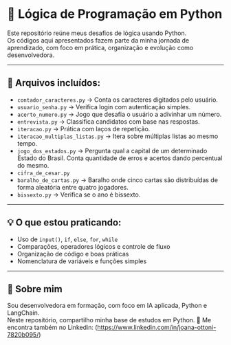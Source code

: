 # 🧠 Lógica de Programação em Python

Este repositório reúne meus desafios de lógica usando Python.  
Os códigos aqui apresentados fazem parte da minha jornada de aprendizado, com foco em prática, organização e evolução como desenvolvedora.

---

## 📂 Arquivos incluídos:

- `contador_caracteres.py` → Conta os caracteres digitados pelo usuário.
- `usuario_senha.py` → Verifica login com autenticação simples.
- `acerto_numero.py` → Jogo que desafia o usuário a adivinhar um número.
- `entrevista.py` → Classifica candidatos com base nas respostas.
- `iteracao.py` → Prática com laços de repetição.
- `iteracao_multiplas_listas.py` → Itera sobre múltiplas listas ao mesmo tempo.
- `jogo_dos_estados.py` → Pergunta qual a capital de um determinado Estado do Brasil. Conta quantidade de erros e acertos dando percentual do mesmo.
- `cifra_de_cesar.py`
- `baralho_de_cartas.py` → Baralho onde cinco cartas são distribuídas de forma aleatória entre quatro jogadores.
- `bissexto.py` → Verifica se o ano é bissexto.


---

## 💡 O que estou praticando:
- Uso de `input()`, `if`, `else`, `for`, `while`
- Comparações, operadores lógicos e controle de fluxo
- Organização de código e boas práticas
- Nomenclatura de variáveis e funções simples

---

## 🧠 Sobre mim

Sou desenvolvedora em formação, com foco em IA aplicada, Python e LangChain.  
Neste repositório, compartilho minha base de estudos em Python.
📍 Me encontra também no Linkedin: (https://www.linkedin.com/in/joana-ottoni-7820b095/)

